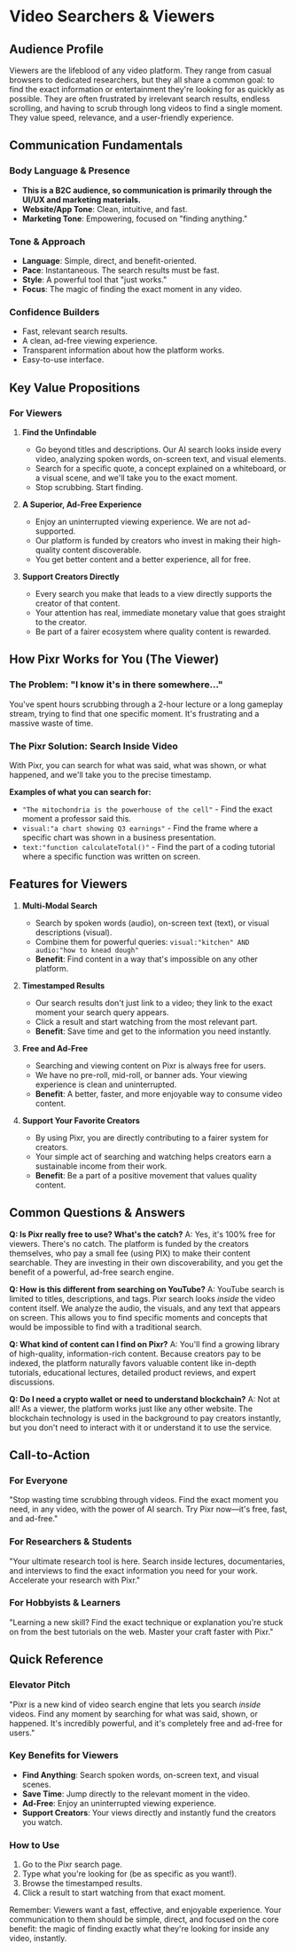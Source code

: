 # Video Searchers & Viewers

## Audience Profile
Viewers are the lifeblood of any video platform. They range from casual browsers to dedicated researchers, but they all share a common goal: to find the exact information or entertainment they're looking for as quickly as possible. They are often frustrated by irrelevant search results, endless scrolling, and having to scrub through long videos to find a single moment. They value speed, relevance, and a user-friendly experience.

## Communication Fundamentals

### Body Language & Presence
- **This is a B2C audience, so communication is primarily through the UI/UX and marketing materials.**
- **Website/App Tone**: Clean, intuitive, and fast.
- **Marketing Tone**: Empowering, focused on "finding anything."

### Tone & Approach
- **Language**: Simple, direct, and benefit-oriented.
- **Pace**: Instantaneous. The search results must be fast.
- **Style**: A powerful tool that "just works."
- **Focus**: The magic of finding the exact moment in any video.

### Confidence Builders
- Fast, relevant search results.
- A clean, ad-free viewing experience.
- Transparent information about how the platform works.
- Easy-to-use interface.

## Key Value Propositions

### For Viewers
1.  **Find the Unfindable**
    -   Go beyond titles and descriptions. Our AI search looks inside every video, analyzing spoken words, on-screen text, and visual elements.
    -   Search for a specific quote, a concept explained on a whiteboard, or a visual scene, and we'll take you to the exact moment.
    -   Stop scrubbing. Start finding.

2.  **A Superior, Ad-Free Experience**
    -   Enjoy an uninterrupted viewing experience. We are not ad-supported.
    -   Our platform is funded by creators who invest in making their high-quality content discoverable.
    -   You get better content and a better experience, all for free.

3.  **Support Creators Directly**
    -   Every search you make that leads to a view directly supports the creator of that content.
    -   Your attention has real, immediate monetary value that goes straight to the creator.
    -   Be part of a fairer ecosystem where quality content is rewarded.

## How Pixr Works for You (The Viewer)

### The Problem: "I know it's in there somewhere..."
You've spent hours scrubbing through a 2-hour lecture or a long gameplay stream, trying to find that one specific moment. It's frustrating and a massive waste of time.

### The Pixr Solution: Search Inside Video
With Pixr, you can search for what was said, what was shown, or what happened, and we'll take you to the precise timestamp.

**Examples of what you can search for:**
-   `"The mitochondria is the powerhouse of the cell"` - Find the exact moment a professor said this.
-   `visual:"a chart showing Q3 earnings"` - Find the frame where a specific chart was shown in a business presentation.
-   `text:"function calculateTotal()"` - Find the part of a coding tutorial where a specific function was written on screen.

## Features for Viewers

1.  **Multi-Modal Search**
    -   Search by spoken words (audio), on-screen text (text), or visual descriptions (visual).
    -   Combine them for powerful queries: `visual:"kitchen" AND audio:"how to knead dough"`
    -   **Benefit**: Find content in a way that's impossible on any other platform.

2.  **Timestamped Results**
    -   Our search results don't just link to a video; they link to the exact moment your search query appears.
    -   Click a result and start watching from the most relevant part.
    -   **Benefit**: Save time and get to the information you need instantly.

3.  **Free and Ad-Free**
    -   Searching and viewing content on Pixr is always free for users.
    -   We have no pre-roll, mid-roll, or banner ads. Your viewing experience is clean and uninterrupted.
    -   **Benefit**: A better, faster, and more enjoyable way to consume video content.

4.  **Support Your Favorite Creators**
    -   By using Pixr, you are directly contributing to a fairer system for creators.
    -   Your simple act of searching and watching helps creators earn a sustainable income from their work.
    -   **Benefit**: Be a part of a positive movement that values quality content.

## Common Questions & Answers

**Q: Is Pixr really free to use? What's the catch?**
A: Yes, it's 100% free for viewers. There's no catch. The platform is funded by the creators themselves, who pay a small fee (using PIX) to make their content searchable. They are investing in their own discoverability, and you get the benefit of a powerful, ad-free search engine.

**Q: How is this different from searching on YouTube?**
A: YouTube search is limited to titles, descriptions, and tags. Pixr search looks *inside* the video content itself. We analyze the audio, the visuals, and any text that appears on screen. This allows you to find specific moments and concepts that would be impossible to find with a traditional search.

**Q: What kind of content can I find on Pixr?**
A: You'll find a growing library of high-quality, information-rich content. Because creators pay to be indexed, the platform naturally favors valuable content like in-depth tutorials, educational lectures, detailed product reviews, and expert discussions.

**Q: Do I need a crypto wallet or need to understand blockchain?**
A: Not at all! As a viewer, the platform works just like any other website. The blockchain technology is used in the background to pay creators instantly, but you don't need to interact with it or understand it to use the service.

## Call-to-Action

### For Everyone
"Stop wasting time scrubbing through videos. Find the exact moment you need, in any video, with the power of AI search. Try Pixr now—it's free, fast, and ad-free."

### For Researchers & Students
"Your ultimate research tool is here. Search inside lectures, documentaries, and interviews to find the exact information you need for your work. Accelerate your research with Pixr."

### For Hobbyists & Learners
"Learning a new skill? Find the exact technique or explanation you're stuck on from the best tutorials on the web. Master your craft faster with Pixr."

## Quick Reference

### Elevator Pitch
"Pixr is a new kind of video search engine that lets you search *inside* videos. Find any moment by searching for what was said, shown, or happened. It's incredibly powerful, and it's completely free and ad-free for users."

### Key Benefits for Viewers
-   **Find Anything**: Search spoken words, on-screen text, and visual scenes.
-   **Save Time**: Jump directly to the relevant moment in the video.
-   **Ad-Free**: Enjoy an uninterrupted viewing experience.
-   **Support Creators**: Your views directly and instantly fund the creators you watch.

### How to Use
1.  Go to the Pixr search page.
2.  Type what you're looking for (be as specific as you want!).
3.  Browse the timestamped results.
4.  Click a result to start watching from that exact moment.

Remember: Viewers want a fast, effective, and enjoyable experience. Your communication to them should be simple, direct, and focused on the core benefit: the magic of finding exactly what they're looking for inside any video, instantly.